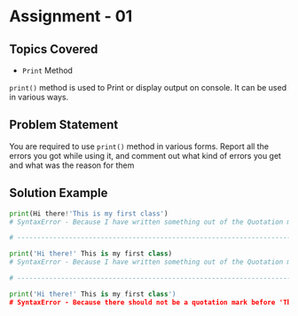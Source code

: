 # Assignment - 01

## Topics Covered

- `Print` Method

`print()` method is used to Print or display output on console. It can be used in various ways.
## Problem Statement

You are required to use `print()` method in various forms. Report all the errors you got while using it, and comment out what kind of errors you get and what was the reason for them
## Solution Example

```python
print(Hi there!'This is my first class')
# SyntaxError - Because I have written something out of the Quotation marks

# --------------------------------------------------------------------------

print('Hi there!' This is my first class)
# SyntaxError - Because I have written something out of the Quotation marks

# --------------------------------------------------------------------------

print('Hi there!' This is my first class')
# SyntaxError - Because there should not be a quotation mark before 'This'
```
